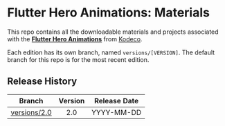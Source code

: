 # Flutter Hero Animations: Materials

This repo contains all the downloadable materials and projects associated with the **[Flutter Hero Animations](https://www.kodeco.com/library)** from [Kodeco](https://www.kodeco.com).

Each edition has its own branch, named `versions/[VERSION]`. The default branch for this repo is for the most recent edition.

## Release History

| Branch                                                                                  | Version | Release Date |
| --------------------------------------------------------------------------------------- |:-------:|:------------:|
| [versions/2.0](https://github.com/kodecocodes/video-fha-materials/tree/versions/2.0) | 2.0     | YYYY-MM-DD   |
